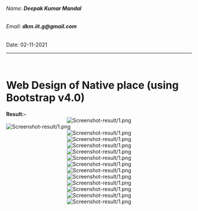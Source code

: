 <h6>Name: <b>Deepak Kumar Mandal</b></h6>
<h6>Email: <b>dkm.iit.g@gmail.com</b></h6>
<p>Date: 02-11-2021</p>
<hr/>
<br/>
<h1>Web Design of Native place (using Bootstrap v4.0)</h1>
<b>Result:-</b>
<div align="center">
<img src="Result-Screenshot/1.jpg" alt="Screenshot-result/1.png">
</div>
<img src="Result-Screenshot/2.jpg" alt="Screenshot-result/1.png">
<div align="center">
<img src="Result-Screenshot/3.jpg" alt="Screenshot-result/1.png">
</div>
<div align="center">
<img src="Result-Screenshot/4.jpg" alt="Screenshot-result/1.png">
</div>
<div align="center">
<img src="Result-Screenshot/5.png" alt="Screenshot-result/1.png">
</div>
<div align="center">
<img src="Result-Screenshot/6.jpg" alt="Screenshot-result/1.png">
</div>
<div align="center">
<img src="Result-Screenshot/7.png" alt="Screenshot-result/1.png">
</div>
<div align="center">
<img src="Result-Screenshot/8.jpg" alt="Screenshot-result/1.png">
</div>
<div align="center">
<img src="Result-Screenshot/9.png" alt="Screenshot-result/1.png">
</div>
<div align="center">
<img src="Result-Screenshot/10.jpg" alt="Screenshot-result/1.png">
</div>
<div align="center">
<img src="Result-Screenshot/11.jpg" alt="Screenshot-result/1.png">
</div>
<div align="center">
<img src="Result-Screenshot/12.jpg" alt="Screenshot-result/1.png">
</div>
<div align="center">
<img src="Result-Screenshot/13.jpg" alt="Screenshot-result/1.png">
</div>
<div align="center">
<img src="Result-Screenshot/14.png" alt="Screenshot-result/1.png">
</div>
